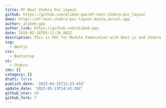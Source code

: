 ```yaml
---
title: Mf Next Chakra Poc_layout
github: https://github.com/alibek-gao/mf-next-chakra-poc_layout
demo: https://mf-next-chakra-poc-layout-mocha.vercel.app
author: alibek-gao
author_link: https://github.com/alibek-gao
date: 2024-02-18T05:11:26.802Z
description: This is POC for Module Federation with Next.js and Chakra UI.
ssg:
  - Nextjs
css:
  - Bootstrap
ui:
  - Chakra
cms: []
category: []
draft: false
publish_date: '2023-03-15T12:23:45Z'
update_date: '2023-05-13T14:42:30Z'
github_star: 34
github_fork: 7
---
```

